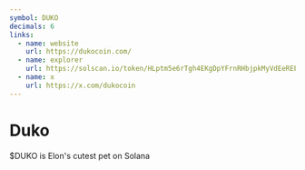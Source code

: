 ```yaml
---
symbol: DUKO
decimals: 6
links:
  - name: website
    url: https://dukocoin.com/
  - name: explorer
    url: https://solscan.io/token/HLptm5e6rTgh4EKgDpYFrnRHbjpkMyVdEeREEa2G7rf9
  - name: x
    url: https://x.com/dukocoin
---
```


# Duko

$DUKO is Elon's cutest pet on Solana
